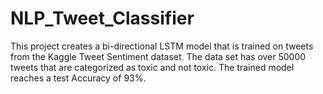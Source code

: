 # NLP_Tweet_Classifier
 
This project creates a bi-directional LSTM model that is trained on tweets from the Kaggle Tweet Sentiment dataset. The data set has over 50000 tweets that are categorized as toxic and not toxic. The trained model reaches a test Accuracy of 93%.
